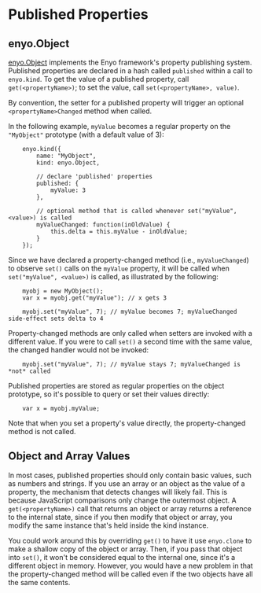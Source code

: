 # Published Properties

## enyo.Object

[enyo.Object](http://enyojs.com/api/#enyo.Object) implements the Enyo
framework's property publishing system.  Published properties are declared in a
hash called `published` within a call to `enyo.kind`.  To get the value of a
published property, call `get(<propertyName>)`; to set the value, call
`set(<propertyName>, value)`.

By convention, the setter for a published property will trigger an optional
`<propertyName>Changed` method when called.

In the following example, `myValue` becomes a regular property on the
`"MyObject"` prototype (with a default value of 3):

        enyo.kind({
            name: "MyObject",
            kind: enyo.Object,

            // declare 'published' properties
            published: {
                myValue: 3
            },

            // optional method that is called whenever set("myValue", <value>) is called
            myValueChanged: function(inOldValue) {
                this.delta = this.myValue - inOldValue;
            }
        });

Since we have declared a property-changed method (i.e., `myValueChanged`) to
observe `set()` calls on the `myValue` property, it will be called when
`set("myValue", <value>)` is called, as illustrated by the following:

        myobj = new MyObject();
        var x = myobj.get("myValue"); // x gets 3

        myobj.set("myValue", 7); // myValue becomes 7; myValueChanged side-effect sets delta to 4

Property-changed methods are only called when setters are invoked with a
different value.  If you were to call `set()` a second time with the same
value, the changed handler would not be invoked:

        myobj.set("myValue", 7); // myValue stays 7; myValueChanged is *not* called

Published properties are stored as regular properties on the object prototype,
so it's possible to query or set their values directly:

        var x = myobj.myValue;

Note that when you set a property's value directly, the property-changed method
is not called.

## Object and Array Values

In most cases, published properties should only contain basic values, such as
numbers and strings.  If you use an array or an object as the value of a
property, the mechanism that detects changes will likely fail.  This is because
JavaScript comparisons only change the outermost object.  A `get(<propertyName>)`
call that returns an object or array returns a reference to the internal state,
since if you then modify that object or array, you modify the same instance
that's held inside the kind instance.

You could work around this by overriding `get()` to have it use `enyo.clone` to
make a shallow copy of the object or array.  Then, if you pass that object into
`set()`, it won't be considered equal to the internal one, since it's a
different object in memory.  However, you would have a new problem in that the
property-changed method will be called even if the two objects have all the same
contents.
